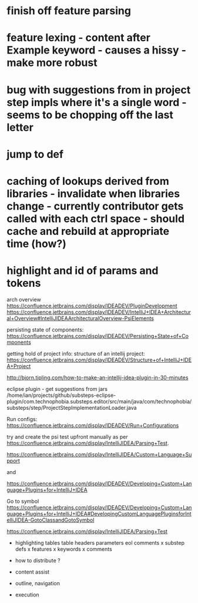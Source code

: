 # finish off feature parsing

# feature lexing - content after Example keyword - causes a hissy - make more robust

# bug with suggestions from in project step impls where it's a single word - seems to be chopping off the last letter

# jump to def

# caching of lookups derived from libraries - invalidate when libraries change - currently contributor gets called with each ctrl space - should cache and rebuild at appropriate time (how?)

# highlight and id of params and tokens

arch overview
https://confluence.jetbrains.com/display/IDEADEV/PluginDevelopment
https://confluence.jetbrains.com/display/IDEADEV/IntelliJ+IDEA+Architectural+Overview#IntelliJIDEAArchitecturalOverview-PsiElements



persisting state of components:
https://confluence.jetbrains.com/display/IDEADEV/Persisting+State+of+Components

getting hold of project info:
structure of an intellij project:
https://confluence.jetbrains.com/display/IDEADEV/Structure+of+IntelliJ+IDEA+Project

http://bjorn.tipling.com/how-to-make-an-intellij-idea-plugin-in-30-minutes


eclipse plugin - get suggestions from jars
/home/ian/projects/github/substeps-eclipse-plugin/com.technophobia.substeps.editor/src/main/java/com/technophobia/substeps/step/ProjectStepImplementationLoader.java



Run configs:
https://confluence.jetbrains.com/display/IDEADEV/Run+Configurations

try and create the psi test upfront manually
as per https://confluence.jetbrains.com/display/IntelliJIDEA/Parsing+Test.

https://confluence.jetbrains.com/display/IntelliJIDEA/Custom+Language+Support

and 

https://confluence.jetbrains.com/display/IDEADEV/Developing+Custom+Language+Plugins+for+IntelliJ+IDEA


Go to symbol
https://confluence.jetbrains.com/display/IDEADEV/Developing+Custom+Language+Plugins+for+IntelliJ+IDEA#DevelopingCustomLanguagePluginsforIntelliJIDEA-GotoClassandGotoSymbol



https://confluence.jetbrains.com/display/IntelliJIDEA/Parsing+Test


* highlighting
    tables
    table headers
    parameters
    eol comments
  x  substep defs
  x  features
  x  keywords
  x  comments

* how to distribute ?
    
* content assist

* outline, navigation

* execution